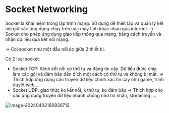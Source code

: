 # Socket Networking

Socket là khái niệm trong lập trình mạng. Sử dụng để thiết lập và quản lý kết nối giữ các ứng dụng chạy trên các máy tính khác nhau qua internet. → Socket cho phép ứng dụng giao tiếp thông qua mạng, bằng cách truyền và nhận dữ liệu qua kết nối mạng.

→ Coi socket như một đầu nối ảo giữa 2 thiết bị.

Có 2 loại socket:

- Socket TCP: Kênh kết nối có thứ tự và đáng tin cậy. Dữ liệu được chia làm các gói và đảm bảo đến đích một cách có thứ tự và không bị mất. → Thích hợp ứng dụng cần truyền dữ liệu chính xác tin cậy như game, trình duyệt web….
- Socket UDP: giao thức ko kết nối, k thứ tự, ko đảm bảo → Thích hợp cho các ứng dụng truyền dữ liệu nhanh chóng như tin nhắn, streaming ….

![image-20240402160930712](img\image-20240402160930712.png)
